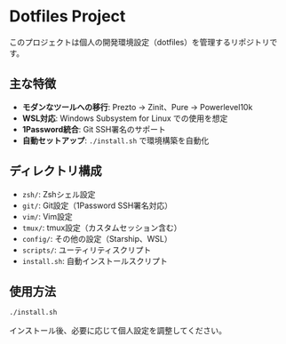 # Dotfiles Project

このプロジェクトは個人の開発環境設定（dotfiles）を管理するリポジトリです。

## 主な特徴

- **モダンなツールへの移行**: Prezto → Zinit、Pure → Powerlevel10k
- **WSL対応**: Windows Subsystem for Linux での使用を想定
- **1Password統合**: Git SSH署名のサポート
- **自動セットアップ**: `./install.sh` で環境構築を自動化

## ディレクトリ構成

- `zsh/`: Zshシェル設定
- `git/`: Git設定（1Password SSH署名対応）
- `vim/`: Vim設定
- `tmux/`: tmux設定（カスタムセッション含む）
- `config/`: その他の設定（Starship、WSL）
- `scripts/`: ユーティリティスクリプト
- `install.sh`: 自動インストールスクリプト

## 使用方法

```bash
./install.sh
```

インストール後、必要に応じて個人設定を調整してください。